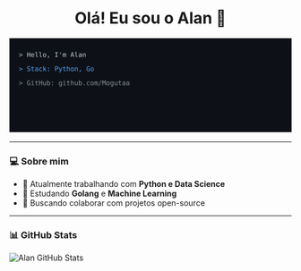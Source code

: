 <h1 align="center">Olá! Eu sou o Alan 👋</h1>

<p align="center">
  <img src="profile.svg" alt="profile" />
</p>

---

### 💻 Sobre mim

- 🔭 Atualmente trabalhando com **Python e Data Science**
- 🌱 Estudando **Golang** e **Machine Learning**
- 👯 Buscando colaborar com projetos open-source

---

### 📊 GitHub Stats

![Alan GitHub Stats](https://github-readme-stats.vercel.app/api?username=Mogutaa&show_icons=true&theme=dracula)
